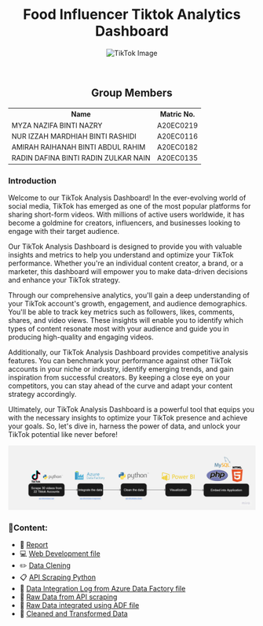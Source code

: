 <h1 align='center'> 
 Food Influencer Tiktok Analytics Dashboard
 </h1>

<div align="center">
  <img src="https://academy.fanpagekarma.com/wp-content/uploads/2021/07/TikTok-Blog-Header-1-768x432.png" alt="TikTok Image">
</div>

 <p align='justify'></strong>
</p>
<br>

<h2 align=center>Group Members</h2>
<table align=center>
  <tr>
    <th>Name</th>
    <th>Matric No.</th>
  </tr>
  <tr>
    <td>MYZA NAZIFA BINTI NAZRY</td>
    <td>A20EC0219</td>
  </tr>
  <tr>
    <td>NUR IZZAH MARDHIAH BINTI RASHIDI</td>
    <td>A20EC0116</td>
  </tr>
    <tr>
    <td>AMIRAH RAIHANAH BINTI ABDUL RAHIM</td>
    <td>A20EC0182</td>
  </tr>
    <tr>
    <td>RADIN DAFINA BINTI RADIN ZULKAR NAIN</td>
    <td>A20EC0135</td>
  </tr>
</table>
<h3>Introduction</h3>
Welcome to our TikTok Analysis Dashboard! In the ever-evolving world of social media, TikTok has emerged as one of the most popular platforms for sharing short-form videos. With millions of active users worldwide, it has become a goldmine for creators, influencers, and businesses looking to engage with their target audience.

Our TikTok Analysis Dashboard is designed to provide you with valuable insights and metrics to help you understand and optimize your TikTok performance. Whether you're an individual content creator, a brand, or a marketer, this dashboard will empower you to make data-driven decisions and enhance your TikTok strategy.

Through our comprehensive analytics, you'll gain a deep understanding of your TikTok account's growth, engagement, and audience demographics. You'll be able to track key metrics such as followers, likes, comments, shares, and video views. These insights will enable you to identify which types of content resonate most with your audience and guide you in producing high-quality and engaging videos.

Additionally, our TikTok Analysis Dashboard provides competitive analysis features. You can benchmark your performance against other TikTok accounts in your niche or industry, identify emerging trends, and gain inspiration from successful creators. By keeping a close eye on your competitors, you can stay ahead of the curve and adapt your content strategy accordingly.

Ultimately, our TikTok Analysis Dashboard is a powerful tool that equips you with the necessary insights to optimize your TikTok presence and achieve your goals. So, let's dive in, harness the power of data, and unlock your TikTok potential like never before!

<img src="Flowchart.jpg" alt="TikTok Image">

### 📂Content:
* 📑 [Report](https://github.com/drshahizan/special-topic-data-engineering/blob/main/project/submission/DataAce/report.md)
* 💻 [Web Development file](https://github.com/drshahizan/special-topic-data-engineering/tree/main/project/submission/DataAce/tiktokanalysis)
* ✏️ [Data Clening](https://github.com/drshahizan/special-topic-data-engineering/blob/main/project/submission/DataAce/datacleaning_tiktok.ipynb)
* 📋 [API Scraping Python](https://github.com/drshahizan/special-topic-data-engineering/tree/main/project/submission/DataAce/apiscraping-tiktokpy) 
* 📂 [Data Integration Log from Azure Data Factory file](https://github.com/drshahizan/special-topic-data-engineering/tree/main/project/submission/DataAce/data-integration)
* 📔 [Raw Data from API scraping](https://github.com/drshahizan/special-topic-data-engineering/tree/main/project/submission/DataAce/api-tiktokdata-raw)
* 📖 [Raw Data integrated using ADF file](https://github.com/drshahizan/special-topic-data-engineering/tree/main/project/submission/DataAce/api-tiktokdata-integrated) 
* 📜 [Cleaned and Transformed Data](https://github.com/drshahizan/special-topic-data-engineering/tree/main/project/submission/DataAce/api-tiktokdata-clean) 

